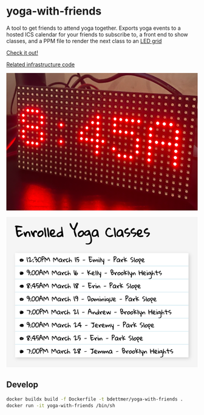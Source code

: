 # yoga-with-friends

A tool to get friends to attend yoga together. Exports yoga events to a hosted ICS calendar for your friends to subscribe to, a front end to show classes, and a PPM file to render the next class to an [LED grid](https://www.adafruit.com/product/420)

[Check it out!](https://yoga-with-friends.rcdis.co/)

[Related infrastructure code](https://github.com/recursecenter/cluster-config/pull/94)

![led_grid.png](images/led_grid.png)

![front_end.png](front_end.png)

## Develop
```bash
docker buildx build -f Dockerfile -t bdettmer/yoga-with-friends .
docker run -it yoga-with-friends /bin/sh
```
